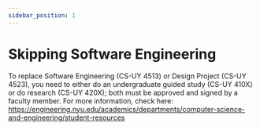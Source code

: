 ```yaml
---
sidebar_position: 1
---
```


# Skipping Software Engineering

<!-- ## Getting Started -->

To replace Software Engineering (CS-UY 4513) or Design Project (CS-UY 4523), you need to either do an undergraduate guided study (CS-UY 410X) or do research (CS-UY 420X); both must be approved and signed by a faculty member. For more information, check here: https://engineering.nyu.edu/academics/departments/computer-science-and-engineering/student-resources 